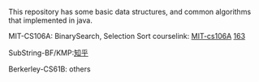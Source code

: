 This repository has some basic data structures, and common algorithms that implemented in java.

MIT-CS106A: BinarySearch, Selection Sort
courselink: [MIT-cs106A](http://web.stanford.edu/class/cs106a/)
[163](http://v.163.com/special/programming)

SubString-BF/KMP:[知乎](https://zhuanlan.zhihu.com/p/24649304)


Berkerley-CS61B: others

